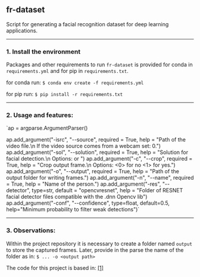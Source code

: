 ## fr-dataset
Script for generating a facial recognition dataset for deep learning applications. 

-----

### 1. Install the environment

Packages and other requirements to run `fr-dataset` is provided for conda in `requirements.yml` and for pip in `requirements.txt`.

for conda run: 
`$ conda env create -f requirements.yml`

for pip run:
`$ pip install -r requirements.txt` 

-----

### 2. Usage and features:

`ap = argparse.ArgumentParser()

ap.add_argument("-isrc", "--source", required = True, help = "Path of the video file.\n If the video source comes from a webcam set: 0.")
ap.add_argument("-sol", "--solution", required = True, help = "Solution for facial detection.\n Options: <dlib> or <resnet>")
ap.add_argument("-c", "--crop", required = True, help = "Crop output frame.\n Options: <0> for no <1> for yes.")
ap.add_argument("-o", "--output", required = True, help = "Path of the output folder for writing frames.")
ap.add_argument("-n", "--name", required = True, help = "Name of the person.")
ap.add_argument("-res", "--detector", type=str, default = "opencvresnet", help = "Folder of RESNET facial detector files compatible with the .dnn Opencv lib")
ap.add_argument("-conf", "--confidence", type=float, default=0.5, help="Minimum probability to filter weak detections")`



----- 

### 3. Observations:

Within the project repository it is necessary to create a folder named `output` to store the captured frames. Later, provide in the parse the name of the folder as in:
`$ ... -o <output path>` 

The code for this project is based in: [[1]](https://www.pyimagesearch.com/2018/02/26/face-detection-with-opencv-and-deep-learning/)
